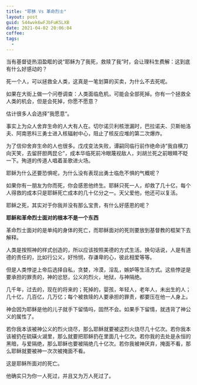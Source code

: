 ```yaml
---
title: "耶稣 Vs 革命烈士"
layout: post
guid: S44wvk6wFJbFuK5LXB
date: 2021-04-02 20:06:04
coffee:
tags:
  -
---
```


当有基督徒热泪盈眶的说“耶稣为了我死，救赎了我”时，会让理科生费解：这到底有什么好感动的？

死一个人，可以拯救全人类，这真是一笔划算的买卖，为什么不去死呢。

如果在大街上做一个问卷调查：人类面临危机，可能会全部死掉。你有一个拯救全人类的机会，但是会死掉，你愿不愿意？

估计很多人会选择”我愿意“。

事实上为众人舍弃生命的人大有人在。切尔诺贝利核泄漏时，巴拉诺夫、贝斯帕洛夫、阿南恩科三勇士进入核辐射中心，阻止了核反应堆的第二次爆炸。

为了信仰舍弃生命的人也很多。戊戌变法失败，谭嗣同临行前作绝命诗“我自横刀向天笑，去留肝胆两昆仑”，成本华临死前冷眼蔑视敌人，刘胡兰死之前眼睛不眨一下。殉道的传道人唱着圣歌进火场。

耶稣为什么还要恐惧呢，为什么没有表现出勇士临危不惧的气概呢？

如果你有一朋友为你而死，你会感恩他终生。耶稣只死一人，却救了几十亿，每个人得救的成本只是耶稣死亡成本的几十亿分之一。天父爱他，他还可以复活。

耶稣之死，其实对于你我并没有那么宝贵，有什么好感恩的呢？

**耶稣和革命烈士面对的根本不是一个东西**

革命烈士面对的是单纯的身体的死亡，而耶稣面对的死则要放到基督教的框架下去解释。

人类是按照神的样式创造的，所以应该按照美德的方式生活。换句话说，人是有道德的责任的，比如行公义，好怜悯，存谦卑的心，彼此相爱等等。

但是人类悖逆上帝后选择自私，贪婪，冷漠，淫乱，嫉妒等生活方式。这些悖逆是要承担的罪责的，神的忿怒，公义的烈火，地狱，与神隔绝。

几千年，过去的，现在的将来的；死掉的，婴孩，年轻人，老年人，未出生的人；几十亿，几百亿，几万亿；每个被救赎的人要承担的罪责，都要压在他一人身上。

神会因为耶稣是他的儿子就手下留情吗，固然不会。如果手下留情，就违背了神公义的属性了。

若你我本该被神公义的烈火烧尽，那么耶稣就要被这烈火烧尽几十亿次。若你我本该被扔在硫磺火湖里，那么就要把耶稣扔在里面几十亿次。若你我的去处是永恒的黑暗，与爱隔绝，那么耶稣也要被隔绝几十亿次。若你我被神厌弃，掩面不看，那么耶稣就要被神一次次被掩面不看。

这是耶稣所面对的死亡。

他确实只为你一人死过，并且又为万人死过了。



